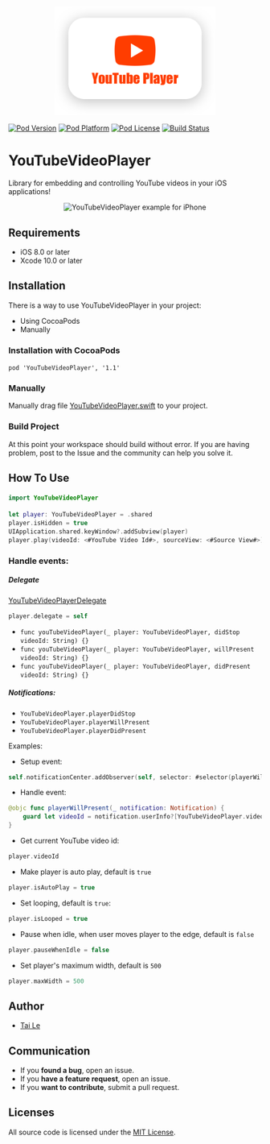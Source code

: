 <p align="center" >
  <img src="icon.png" title="YouTubeVideoPlayer logo" width='320' float=left>
</p>

[![Pod Version](https://cocoapod-badges.herokuapp.com/v/YouTubeVideoPlayer/badge.png)](http://cocoadocs.org/docsets/EmojiPicker/)
[![Pod Platform](https://cocoapod-badges.herokuapp.com/p/YouTubeVideoPlayer/badge.png)](http://cocoadocs.org/docsets/EmojiPicker/)
[![Pod License](https://cocoapod-badges.herokuapp.com/l/YouTubeVideoPlayer/badge.png)](https://www.apache.org/licenses/LICENSE-2.0.html)
[![Build Status](https://img.shields.io/travis/levantAJ/YouTubeVideoPlayer.svg)](https://travis-ci.org/levantAJ/YouTubePlayer)

# YouTubeVideoPlayer
Library for embedding and controlling YouTube videos in your iOS applications!

<p align="center" >
  <img src="iphone-example.gif" title="YouTubeVideoPlayer example for iPhone" height='500' float=left>
</p>

## Requirements

- iOS 8.0 or later
- Xcode 10.0 or later

## Installation
There is a way to use YouTubeVideoPlayer in your project:

- Using CocoaPods
- Manually 

### Installation with CocoaPods

```
pod 'YouTubeVideoPlayer', '1.1'
```

### Manually

Manually drag file [YouTubeVideoPlayer.swift](https://github.com/levantAJ/YouTubeVideoPlayer/blob/master/YouTubeVideoPlayer/YouTubeVideoPlayer.swift) to your project. 

### Build Project

At this point your workspace should build without error. If you are having problem, post to the Issue and the
community can help you solve it.

## How To Use

```swift
import YouTubeVideoPlayer

let player: YouTubeVideoPlayer = .shared
player.isHidden = true
UIApplication.shared.keyWindow?.addSubview(player)
player.play(videoId: <#YouTube Video Id#>, sourceView: <#Source View#>)
```

### Handle events:

##### Delegate
[YouTubeVideoPlayerDelegate](https://github.com/levantAJ/YouTubeVideoPlayer/blob/master/YouTubeVideoPlayer/YouTubeVideoPlayer.swift)

```swift
player.delegate = self
```

+ `func youTubeVideoPlayer(_ player: YouTubeVideoPlayer, didStop videoId: String) {}`
+ `func youTubeVideoPlayer(_ player: YouTubeVideoPlayer, willPresent videoId: String) {}`
+ `func youTubeVideoPlayer(_ player: YouTubeVideoPlayer, didPresent videoId: String) {}`

##### Notifications:

- `YouTubeVideoPlayer.playerDidStop`
- `YouTubeVideoPlayer.playerWillPresent`
- `YouTubeVideoPlayer.playerDidPresent`

Examples:

- Setup event:

```swift
self.notificationCenter.addObserver(self, selector: #selector(playerWillPresent), name: YouTubeVideoPlayer.playerWillPresent, object: nil)
```

- Handle event:

```swift
@objc func playerWillPresent(_ notification: Notification) {
	guard let videoId = notification.userInfo?[YouTubeVideoPlayer.videoIdKey] as? String else { return }
}

```


- Get current YouTube video id:
```swift
player.videoId
```

- Make player is auto play, default is `true`
```swift
player.isAutoPlay = true
```

- Set looping, default is `true`:
```swift
player.isLooped = true
```

- Pause when idle, when user moves player to the edge, default is `false`
```swift
player.pauseWhenIdle = false
```

- Set player's maximum width, default is `500`
```swift
player.maxWidth = 500
```

## Author
- [Tai Le](https://github.com/levantAJ)

## Communication
- If you **found a bug**, open an issue.
- If you **have a feature request**, open an issue.
- If you **want to contribute**, submit a pull request.

## Licenses

All source code is licensed under the [MIT License](https://raw.githubusercontent.com/levantAJ/YouTubeVideoPlayer/master/LICENSE).
